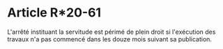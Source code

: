 # Article R*20-61

L'arrêté instituant la servitude est périmé de plein droit si l'exécution des travaux n'a pas commencé dans les douze mois suivant sa publication.